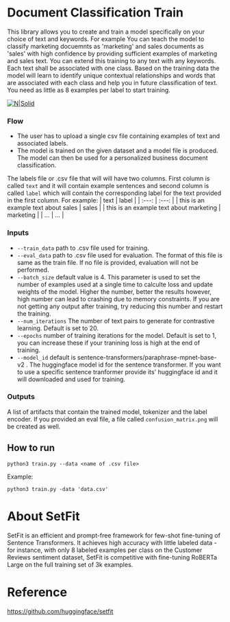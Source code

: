 # Document Classification Train
This library allows you to create and train a model specifically on your choice of text and keywords. For example You can teach the model to classify marketing docuemnts as 'marketing' and sales documents as 'sales' with high confidence by providing sufficient examples of marketing and sales text. You can extend this training to any text with any keywords. Each text shall be associated with one class. Based on the training data the model will learn to identify unique contextual relationships and words that are associated with each class and help you in future classification of text. You need as little as 8 examples per label to start training.

[![N|Solid](https://cnvrg.io/wp-content/uploads/2018/12/logo-dark.png)](https://nodesource.com/products/nsolid)

### Flow
- The user has to upload a single csv file containing examples of text and associated labels.
- The model is trained on the given dataset and a model file is produced. The model can then be used for a personalized business document classification.

The labels file or .csv file that will will have two columns. First column is called `text` and it will contain example sentences and second column is called `label` which will contain the corresponding label for the text provided in the first column.
For example:
| text | label |
| :---:   | :---: |
| this is an example text about sales | sales |
| this is an example text about marketing | marketing |
| ... | ... |


### Inputs
- `--train_data` path to .csv file used for training.
- `--eval_data` path to .csv file used for evaluation. The format of this file is same as the train file. If no file is provided, evaluation will not be performed.
- `--batch_size` default value is 4. This parameter is used to set the number of examples used at a single time to calculte loss and update weights of the model. Higher the number, better the results however, high number can lead to crashing due to memory constraints. If you are not getting any output after training, try reducing this number and restart the training.
- `--num_iterations` The number of text pairs to generate for contrastive learning. Default is set to 20.
- `--epochs` number of training iterations for the model. Default is set to 1, you can increase these if your tranining loss is high at the end of training.
- `--model_id` default is sentence-transformers/paraphrase-mpnet-base-v2 . The huggingface model id for the sentence transformer. If you want to use a specific sentence tranformer provide its' huggingface id and it will downloaded and used for training.

### Outputs 
A list of artifacts that contain the trained model, tokenizer and the label encoder. If you provided an eval file, a file called `confusion_matrix.png` will be created as well.

## How to run
```
python3 train.py --data <name of .csv file>  
```
Example:
```
python3 train.py -data 'data.csv'
```


# About SetFit
SetFit is an efficient and prompt-free framework for few-shot fine-tuning of Sentence Transformers. It achieves high accuracy with little labeled data - for instance, with only 8 labeled examples per class on the Customer Reviews sentiment dataset, SetFit is competitive with fine-tuning RoBERTa Large on the full training set of 3k examples.

# Reference
https://github.com/huggingface/setfit